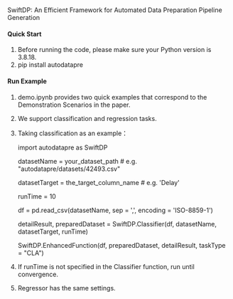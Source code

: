 # 

SwiftDP: An Efficient Framework for Automated Data Preparation Pipeline Generation


#### Quick Start

1.  Before running the code, please make sure your Python version is 3.8.18. 
2.  pip install autodatapre

#### Run Example

1. demo.ipynb provides two quick examples that correspond to the Demonstration Scenarios in the paper.

2. We support classification and regression tasks.

3. Taking classification as an example：

   import autodatapre as SwiftDP

   datasetName = your_dataset_path # e.g. "autodatapre/datasets/42493.csv"

   datasetTarget = the_target_column_name # e.g. 'Delay'

   runTime = 10

   df = pd.read_csv(datasetName, sep = ',', encoding = 'ISO-8859-1')

   detailResult, preparedDataset = SwiftDP.Classifier(df, datasetName, datasetTarget, runTime)

   SwiftDP.EnhancedFunction(df, preparedDataset, detailResult, taskType = "CLA")

4. If runTime is not specified in the Classifier function, run until convergence.

5. Regressor has the same settings.

   

   
